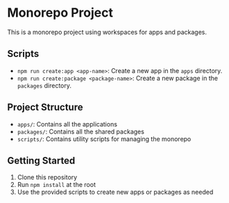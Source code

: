 # Monorepo Project

This is a monorepo project using workspaces for apps and packages.

## Scripts

- `npm run create:app <app-name>`: Create a new app in the `apps` directory.
- `npm run create:package <package-name>`: Create a new package in the `packages` directory.

## Project Structure

- `apps/`: Contains all the applications
- `packages/`: Contains all the shared packages
- `scripts/`: Contains utility scripts for managing the monorepo

## Getting Started

1. Clone this repository
2. Run `npm install` at the root
3. Use the provided scripts to create new apps or packages as needed
